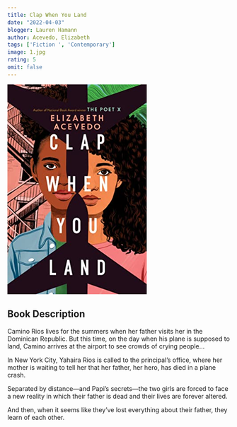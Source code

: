 ```yaml
---
title: Clap When You Land
date: "2022-04-03"
blogger: Lauren Hamann
author: Acevedo, Elizabeth
tags: ['Fiction ', 'Contemporary']
image: 1.jpg
rating: 5
omit: false
---
```


![Book Cover](1.jpg)


## Book Description
Camino Rios lives for the summers when her father visits her in the Dominican Republic. But this time, on the day when his plane is supposed to land, Camino arrives at the airport to see crowds of crying people…

In New York City, Yahaira Rios is called to the principal’s office, where her mother is waiting to tell her that her father, her hero, has died in a plane crash.

Separated by distance—and Papi’s secrets—the two girls are forced to face a new reality in which their father is dead and their lives are forever altered.

And then, when it seems like they’ve lost everything about their father, they learn of each other.